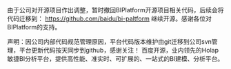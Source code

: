 由于公司对开源项目作出调整，暂时撤回BIPlatform开源项目相关代码，后续会将代码迁移到：
https://github.com/baidu/bi-paltform
继续开源。感谢各位对BIPlatform的支持。


声明：因公司内部代码规范管理原因，平台代码版本维护由git迁移到公司svn管理，平台更新代码按天同步到github，感谢关注！
百度开源，业内领先的Holap敏捷BI分析平台，提供高性能、准实时、可扩展的、一站式的BI建模、分析平台。

